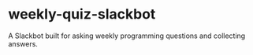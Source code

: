 # weekly-quiz-slackbot
A Slackbot built for asking weekly programming questions and collecting answers.

